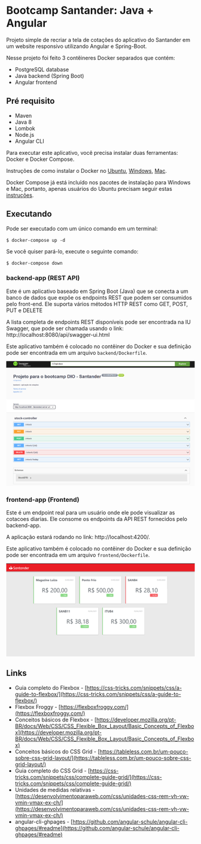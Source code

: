 # Bootcamp Santander: Java + Angular
Projeto simple de recriar a tela de cotações do aplicativo do Santander em um website responsivo utilizando Angular e Spring-Boot.

Nesse projeto foi feito 3 contêineres Docker separados que contém:
- PostgreSQL database
- Java backend (Spring Boot)
- Angular frontend

## Pré requisito
- Maven
- Java 8
- Lombok
- Node.js
- Angular CLI


Para executar este aplicativo, você precisa instalar duas ferramentas: Docker e Docker Compose.

Instruções de como instalar o Docker no [Ubuntu](https://docs.docker.com/engine/install/ubuntu/), [Windows](https://docs.docker.com/docker-for-windows/install/), [Mac](https://docs.docker.com/docker-for-mac/install/).

Docker Compose já está incluído nos pacotes de instalação para Windows e Mac, portanto, apenas usuários do Ubuntu precisam seguir estas [instruções](https://docs.docker.com/compose/install/).


## Executando
Pode ser executado com um único comando em um terminal:
~~~
$ docker-compose up -d
~~~
Se você quiser pará-lo, execute o seguinte comando:
~~~
$ docker-compose down
~~~
### **backend-app (REST API)**

Este é um aplicativo baseado em Spring Boot (Java) que se conecta a um banco de dados que expõe os endpoints REST que podem ser consumidos pelo front-end. Ele suporta vários métodos HTTP REST como GET, POST, PUT e DELETE

A lista completa de endpoints REST disponíveis pode ser encontrada na IU Swagger, que pode ser chamada usando o link: http://localhost:8080/api/swagger-ui.html

Este aplicativo também é colocado no contêiner do Docker e sua definição pode ser encontrada em um arquivo `backend/Dockerfile`.

![image01](https://github.com/willyms/bootcamp-dio-santander/blob/master/swagger-backend.png)


### **frontend-app (Frontend)**

Este é um endpoint real para um usuário onde ele pode visualizar as cotacoes diarias. Ele consome os endpoints da API REST fornecidos pelo backend-app.

A aplicação estará rodando no link: http://localhost:4200/.

Este aplicativo também é colocado no contêiner do Docker e sua definição pode ser encontrada em um arquivo `frontend/Dockerfile`.


![image02](https://github.com/willyms/bootcamp-dio-santander/blob/master/tela-principal.png)

## Links
- Guia completo do Flexbox - [https://css-tricks.com/snippets/css/a-guide-to-flexbox/](https://css-tricks.com/snippets/css/a-guide-to-flexbox/)
- Flexbox Froggy - [https://flexboxfroggy.com/](https://flexboxfroggy.com/)
- Conceitos básicos de Flexbox - [https://developer.mozilla.org/pt-BR/docs/Web/CSS/CSS_Flexible_Box_Layout/Basic_Concepts_of_Flexbox](https://developer.mozilla.org/pt-BR/docs/Web/CSS/CSS_Flexible_Box_Layout/Basic_Concepts_of_Flexbox)
- Conceitos básicos do CSS Grid - [https://tableless.com.br/um-pouco-sobre-css-grid-layout/](https://tableless.com.br/um-pouco-sobre-css-grid-layout/)
- Guia completo do CSS Grid - [https://css-tricks.com/snippets/css/complete-guide-grid/](https://css-tricks.com/snippets/css/complete-guide-grid/)
- Unidades de medidas relativas - [https://desenvolvimentoparaweb.com/css/unidades-css-rem-vh-vw-vmin-vmax-ex-ch/](https://desenvolvimentoparaweb.com/css/unidades-css-rem-vh-vw-vmin-vmax-ex-ch/)
- angular-cli-ghpages - [https://github.com/angular-schule/angular-cli-ghpages/#readme](https://github.com/angular-schule/angular-cli-ghpages/#readme)
